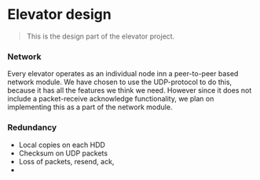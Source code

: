 # Elevator design
>This is the design part of the elevator project.

### Network
Every elevator operates as an individual node inn a peer-to-peer based network module. We have chosen to use the UDP-protocol to do this, because it has all the features we think we need. However since it does not include a packet-receive acknowledge functionality, we plan on implementing this as a part of the network module.  


### Redundancy
- Local copies on each HDD
- Checksum on UDP packets
- Loss of packets, resend, ack, 
- 
